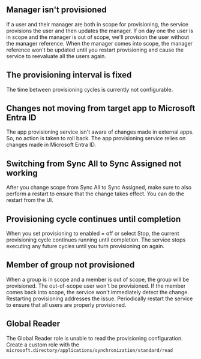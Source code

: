 ## Manager isn't provisioned

If a user and their manager are both in scope for provisioning, the service provisions the user and then updates the manager. If on day one the user is in scope and the manager is out of scope, we'll provision the user without the manager reference. When the manager comes into scope, the manager reference won't be updated until you restart provisioning and cause the service to reevaluate all the users again.

## The provisioning interval is fixed

The time between provisioning cycles is currently not configurable.

## Changes not moving from target app to Microsoft Entra ID

The app provisioning service isn't aware of changes made in external apps. So, no action is taken to roll back. The app provisioning service relies on changes made in Microsoft Entra ID.

## Switching from Sync All to Sync Assigned not working

After you change scope from Sync All to Sync Assigned, make sure to also perform a restart to ensure that the change takes effect. You can do the restart from the UI.

## Provisioning cycle continues until completion

When you set provisioning to enabled = off or select Stop, the current provisioning cycle continues running until completion. The service stops executing any future cycles until you turn provisioning on again.

## Member of group not provisioned

When a group is in scope and a member is out of scope, the group will be provisioned. The out-of-scope user won't be provisioned. If the member comes back into scope, the service won't immediately detect the change. Restarting provisioning addresses the issue. Periodically restart the service to ensure that all users are properly provisioned.

## Global Reader

The Global Reader role is unable to read the provisioning configuration. Create a custom role with the `microsoft.directory/applications/synchronization/standard/read`